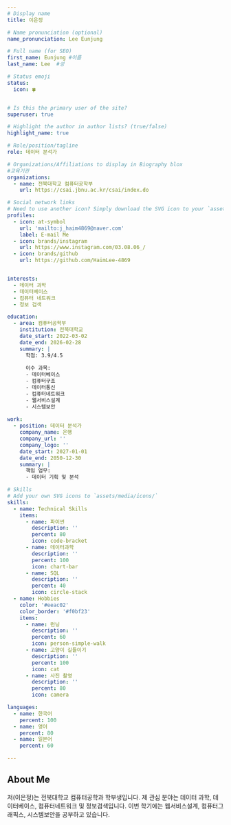 ```yaml
---
# Display name
title: 이은정

# Name pronunciation (optional)
name_pronunciation: Lee Eunjung

# Full name (for SEO)
first_name: Eunjung #이름
last_name: Lee  #성

# Status emoji
status:
  icon: 🍀


# Is this the primary user of the site?
superuser: true

# Highlight the author in author lists? (true/false)
highlight_name: true

# Role/position/tagline
role: 데이터 분석가

# Organizations/Affiliations to display in Biography blox
#교육기관
organizations:
  - name: 전북대학교 컴퓨터공학부
    url: https://csai.jbnu.ac.kr/csai/index.do

# Social network links
# Need to use another icon? Simply download the SVG icon to your `assets/media/icons/` folder.
profiles:
  - icon: at-symbol
    url: 'mailto:j_haim4869@naver.com'
    label: E-mail Me
  - icon: brands/instagram
    url: https://www.instagram.com/03.08.06_/
  - icon: brands/github
    url: https://github.com/HaimLee-4869


interests:
  - 데이터 과학
  - 데이터베이스
  - 컴퓨터 네트워크
  - 정보 검색

education:
  - area: 컴퓨터공학부
    institution: 전북대학교
    date_start: 2022-03-02
    date_end: 2026-02-28
    summary: |
      학점: 3.9/4.5
      
      이수 과목:
      - 데이터베이스
      - 컴퓨터구조
      - 데이터통신
      - 컴퓨터네트워크
      - 웹서비스설계
      - 시스템보안
      
work:
  - position: 데이터 분석가
    company_name: 은행
    company_url: ''
    company_logo: ''
    date_start: 2027-01-01
    date_end: 2050-12-30
    summary: |
      책임 업무:
      - 데이터 기획 및 분석

# Skills
# Add your own SVG icons to `assets/media/icons/`
skills:
  - name: Technical Skills
    items:
      - name: 파이썬
        description: ''
        percent: 80
        icon: code-bracket
      - name: 데이터과학
        description: ''
        percent: 100
        icon: chart-bar
      - name: SQL
        description: ''
        percent: 40
        icon: circle-stack
  - name: Hobbies
    color: '#eeac02'
    color_border: '#f0bf23'
    items:
      - name: 런닝
        description: ''
        percent: 60
        icon: person-simple-walk
      - name: 고양이 길들이기
        description: ''
        percent: 100
        icon: cat
      - name: 사진 촬영
        description: ''
        percent: 80
        icon: camera

languages:
  - name: 한국어
    percent: 100
  - name: 영어
    percent: 80
  - name: 일본어
    percent: 60

---
```


## About Me

저(이은정)는 전북대학교 컴퓨터공학과 학부생입니다. 제 관심 분야는 데이터 과학, 데이터베이스, 컴퓨터네트워크 및 정보검색입니다. 이번 학기에는 웹서비스설계, 컴퓨터그래픽스, 시스템보안을 공부하고 있습니다. 